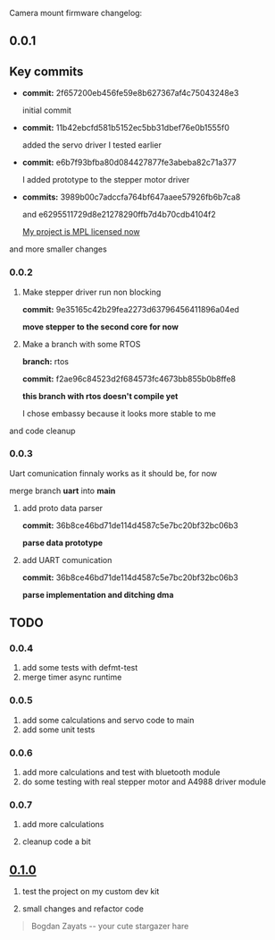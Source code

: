Camera mount firmware changelog:

## 0.0.1

## Key commits

- **commit:** 2f657200eb456fe59e8b627367af4c75043248e3
  
  initial commit

- **commit:** 11b42ebcfd581b5152ec5bb31dbef76e0b1555f0 
  
  added the servo driver I tested earlier

- **commit:** e6b7f93bfba80d084427877fe3abeba82c71a377
  
  I added prototype  to the stepper motor driver

- **commits:**  3989b00c7adccfa764bf647aaee57926fb6b7ca8 
  
  and  e6295511729d8e21278290ffb7d4b70cdb4104f2
  
  <u>My project is MPL licensed now</u>

and more smaller changes

### 0.0.2

1. Make stepper driver run non blocking  
   
   **commit:** 9e35165c42b29fea2273d63796456411896a04ed
   
   **move stepper to the second core for now**

2. Make a branch with some RTOS
   
   **branch:**  rtos
   
   **commit:** f2ae96c84523d2f684573fc4673bb855b0b8ffe8
   
   **this branch with rtos doesn't compile yet**
   
   I chose embassy because it looks more stable to me

and code cleanup

### 0.0.3

Uart comunication finnaly works as it should be, for now

merge branch **uart** into **main**

1. add proto data parser
   
   **commit:** 36b8ce46bd71de114d4587c5e7bc20bf32bc06b3
   
   **parse data prototype**

2. add UART comunication
   
   **commit:** 36b8ce46bd71de114d4587c5e7bc20bf32bc06b3
   
   **parse implementation and ditching dma**

## TODO

### 0.0.4

1. add some tests with defmt-test
2. merge timer async runtime

### 0.0.5

1. add some calculations and servo code to main
2. add some unit tests

### 0.0.6

1. add more calculations and test with bluetooth module
2. do some testing with real stepper motor and A4988 driver module

### 0.0.7

1. add more calculations 

2. cleanup code a bit

## <u>0.1.0</u>

1. test the project on my custom dev kit

2. small changes and refactor code

>  Bogdan Zayats -- your cute stargazer hare
